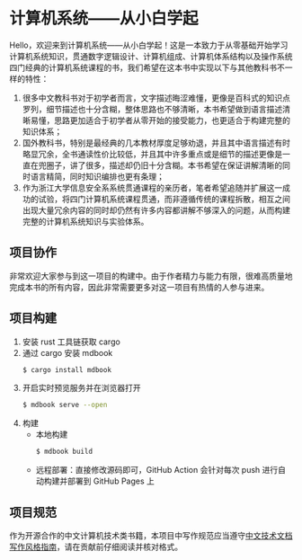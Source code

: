 # 计算机系统——从小白学起

Hello，欢迎来到计算机系统——从小白学起！这是一本致力于从零基础开始学习计算机系统知识，贯通数字逻辑设计、计算机组成、计算机体系结构以及操作系统四门经典的计算机系统课程的书，我们希望在这本书中实现以下与其他教科书不一样的特性：

1. 很多中文教科书对于初学者而言，文字描述晦涩难懂，更像是百科式的知识点罗列，细节描述也十分含糊，整体思路也不够清晰，本书希望做到语言描述清晰易懂，思路更加适合于初学者从零开始的接受能力，也更适合于构建完整的知识体系；
2. 国外教科书，特别是最经典的几本教材厚度足够劝退，并且其中语言描述有时略显冗余，全书通读性价比较低，并且其中许多重点或是细节的描述更像是一直在兜圈子，讲了很多，描述却仍旧十分含糊。本书希望在保证讲解清晰的同时语言精简，同时知识编排也更有条理；
3. 作为浙江大学信息安全系系统贯通课程的亲历者，笔者希望追随并扩展这一成功的试验，将四门计算机系统课程贯通，而非遵循传统的课程拆散，相互之间出现大量冗余内容的同时却仍然有许多内容都讲解不够深入的问题，从而构建完整的计算机系统知识与实验体系。

## 项目协作

非常欢迎大家参与到这一项目的构建中。由于作者精力与能力有限，很难高质量地完成本书的所有内容，因此非常需要更多对这一项目有热情的人参与进来。

## 项目构建

1. 安装 rust 工具链获取 cargo
2. 通过 cargo 安装 mdbook
    ```sh
    $ cargo install mdbook
    ```
3. 开启实时预览服务并在浏览器打开
    ```sh 
    $ mdbook serve --open
    ```
4. 构建
    - 本地构建
        ```sh 
        $ mdbook build
        ```
    - 远程部署：直接修改源码即可，GitHub Action 会针对每次 push 进行自动构建并部署到 GitHub Pages 上

## 项目规范

作为开源合作的中文计算机技术类书籍，本项目中写作规范应当遵守[中文技术文档写作风格指南](https://zh-style-guide.readthedocs.io/)，请在贡献前仔细阅读并核对格式。